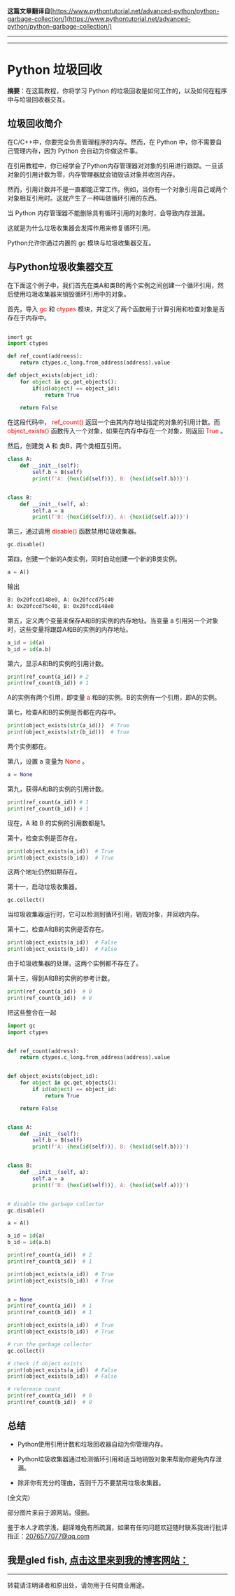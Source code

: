 **这篇文章翻译自**[https://www.pythontutorial.net/advanced-python/python-garbage-collection/](https://www.pythontutorial.net/advanced-python/python-garbage-collection/)

---
---

# Python 垃圾回收

**摘要**：在这篇教程，你将学习 Python 的垃圾回收是如何工作的，以及如何在程序中与垃圾回收器交互。

## 垃圾回收简介

在C/C++中，你要完全负责管理程序的内存。然而，在 Python 中，你不需要自己管理内存，因为 Python 会自动为你做这件事。

在引用教程中，你已经学会了Python内存管理器对对象的引用进行跟踪。一旦该对象的引用计数为零，内存管理器就会销毁该对象并收回内存。

然而，引用计数并不是一直都能正常工作。例如，当你有一个对象引用自己或两个对象相互引用时。这就产生了一种叫做循环引用的东西。

当 Python 内存管理器不能删除具有循环引用的对象时，会导致内存泄漏。

这就是为什么垃圾收集器会发挥作用来修复循环引用。

Python允许你通过内置的 gc 模块与垃圾收集器交互。

## 与Python垃圾收集器交互

在下面这个例子中，我们首先在类A和类B的两个实例之间创建一个循环引用，然后使用垃圾收集器来销毁循环引用中的对象。

首先，导入<font color=red> gc </font>和<font color=red> ctypes </font>模块，并定义了两个函数用于计算引用和检查对象是否存在于内存中。

```python

imort gc
import ctypes

def ref_count(addreess):
    return ctypes.c_long.from_address(address).value

def object_exists(object_id):
    for object in gc.get_objects():
        if(id(object) == object_id):
            return True
    
    return False

```

在这段代码中，<font color=red> ref_count() </font>返回一个由其内存地址指定的对象的引用计数。而<font color=red> object_exists() </font> 函数传入一个对象，如果在内存中存在一个对象，则返回<font color=red> True </font>。

然后，创建类 A 和 类B，两个类相互引用。

```python
class A:
    def __init__(self):
        self.b = B(self)
        print(f'A: {hex(id(self))}, B: {hex(id(self.b))}')


class B:
    def __init__(self, a):
        self.a = a
        print(f'B: {hex(id(self))}, A: {hex(id(self.a))}')
```

第三，通过调用<font color=red> disable() </font>函数禁用垃圾收集器。

```python
gc.disable()
```

第四，创建一个新的A类实例，同时自动创建一个新的B类实例。

```python
a = A()
```

输出

```bash
B: 0x20fccd148e0, A: 0x20fccd75c40
A: 0x20fccd75c40, B: 0x20fccd148e0
```

第五，定义两个变量来保存A和B的实例的内存地址。当变量 a 引用另一个对象时，这些变量将跟踪A和B的实例的内存地址。
```python
a_id = id(a)
b_id = id(a.b)
```

第六，显示A和B的实例的引用计数。

```python
print(ref_count(a_id)) # 2
print(ref_count(b_id)) # 1
```

A的实例有两个引用，即变量<font color=red> a </font>和B的实例。B的实例有一个引用，即A的实例。

第七，检查A和B的实例是否都在内存中。


```python
print(object_exists(str(a_id)))  # True
print(object_exists(str(b_id)))  # True
```

两个实例都在。

第八，设置 a 变量为<font color=red> None </font>。

```python
a = None
```

第九，获得A和B的实例的引用计数。

```python
print(ref_count(a_id)) # 1
print(ref_count(b_id)) # 1
```

现在，A 和 B 的实例的引用数都是1。

第十，检查实例是否存在。

```python
print(object_exists(a_id))  # True
print(object_exists(b_id))  # True
```

这两个地址仍然如期存在。

第十一，启动垃圾收集器。
```python
gc.collect()
```

当垃圾收集器运行时，它可以检测到循环引用，销毁对象，并回收内存。

第十二，检查A和B的实例是否存在。
```python
print(object_exists(a_id))  # False
print(object_exists(b_id))  # False
```
由于垃圾收集器的处理，这两个实例都不存在了。

第十三，得到A和B的实例的参考计数。

```python
print(ref_count(a_id))  # 0
print(ref_count(b_id))  # 0
```

把这些整合在一起

```python
import gc
import ctypes


def ref_count(address):
    return ctypes.c_long.from_address(address).value


def object_exists(object_id):
    for object in gc.get_objects():
        if id(object) == object_id:
            return True

    return False


class A:
    def __init__(self):
        self.b = B(self)
        print(f'A: {hex(id(self))}, B: {hex(id(self.b))}')


class B:
    def __init__(self, a):
        self.a = a
        print(f'B: {hex(id(self))}, A: {hex(id(self.a))}')


# disable the garbage collector
gc.disable()

a = A()

a_id = id(a)
b_id = id(a.b)

print(ref_count(a_id))  # 2
print(ref_count(b_id))  # 1

print(object_exists(a_id))  # True
print(object_exists(b_id))  # True


a = None
print(ref_count(a_id))  # 1
print(ref_count(b_id))  # 1

print(object_exists(a_id))  # True
print(object_exists(b_id))  # True

# run the garbage collector
gc.collect()

# check if object exists
print(object_exists(a_id))  # False
print(object_exists(b_id))  # False

# reference count
print(ref_count(a_id))  # 0
print(ref_count(b_id))  # 0

```

## 总结

* Python使用引用计数和垃圾回收器自动为你管理内存。

* Python垃圾收集器通过检测循环引用和适当地销毁对象来帮助你避免内存泄漏。

* 除非你有充分的理由，否则千万不要禁用垃圾收集器。















(全文完)

部分图片来自于源网站，侵删。

鉴于本人才疏学浅，翻译难免有所疏漏，如果有任何问题欢迎随时联系我进行批评指正：2076577077@qq.com  

我是gled fish, [点击这里来到我的博客网站：](https://gledfish.netlify.app/)
---
---
转载请注明译者和原出处，请勿用于任何商业用途。
